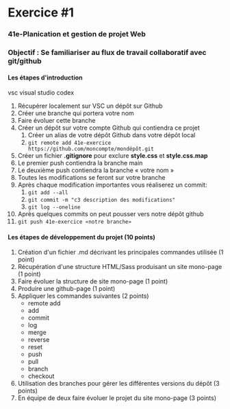 # Exercice #1

### 41e-Planication et gestion de projet Web

### Objectif : Se familiariser au flux de travail collaboratif avec git/github

#### Les étapes d'introduction

vsc visual studio codex

1. Récupérer localement sur VSC un dépôt sur Github
2. Créer une branche qui portera votre nom
3. Faire évoluer cette branche
4. Créer un dépôt sur votre compte Github qui contiendra ce projet
   1. Créer un alias de votre dépôt Github dans votre dépôt local
   2. `git remote add 41e-exercice  https://github.com/moncompte/mondépôt.git`
5. Créer un fichier **.gitignore** pour exclure **style.css** et **style.css.map**
6. Le premier push contiendra la branche main
7. Le deuxième push contiendra la branche « votre nom »
8. Toutes les modifications se feront sur votre branche
9. Après chaque modification importantes vous réaliserez un commit:
   1. `git add --all`
   2. `git commit -m "c3 description des modifications"`
   3. `git log --oneline`
10. Après quelques commits on peut pousser vers notre dépôt github
11. `git push 41e-exercice «notre branche»`

#### Les étapes de développement du projet (10 points)

1. Création d'un fichier .md décrivant les principales commandes utilisée (1 point)
2. Récupération d'une structure HTML/Sass produisant un site mono-page (1 point)
3. Faire évoluer la structure de site mono-page (1 point)
4. Produire une github-page (1 point)
5. Appliquer les commandes suivantes (2 points)
   - remote add
   - add
   - commit
   - log
   - merge
   - reverse
   - reset
   - push
   - pull
   - branch
   - checkout
6. Utilisation des branches pour gérer les différentes versions du dépôt (3 points)
7. En équipe de deux faire évoluer le projet du site mono-page (3 points)
